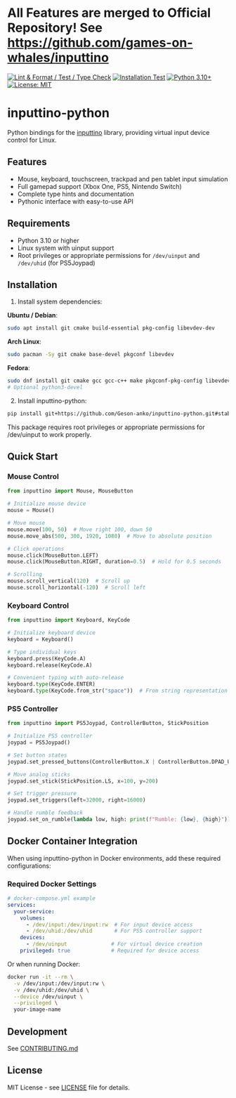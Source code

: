 # All Features are merged to Official Repository! See https://github.com/games-on-whales/inputtino

[![Lint & Format / Test / Type Check](https://github.com/Geson-anko/inputtino-python/actions/workflows/main.yml/badge.svg)](https://github.com/Geson-anko/inputtino-python/actions/workflows/main.yml)
[![Installation Test](https://github.com/Geson-anko/inputtino-python/actions/workflows/test-install.yaml/badge.svg)](https://github.com/Geson-anko/inputtino-python/actions/workflows/test-install.yaml)
[![Python 3.10+](https://img.shields.io/badge/python-3.10+-blue.svg)](https://www.python.org/downloads/)
[![License: MIT](https://img.shields.io/badge/License-MIT-yellow.svg)](https://opensource.org/licenses/MIT)

# inputtino-python

Python bindings for the [inputtino](https://github.com/games-on-whales/inputtino) library, providing virtual input device control for Linux.

## Features

- Mouse, keyboard, touchscreen, trackpad and pen tablet input simulation
- Full gamepad support (Xbox One, PS5, Nintendo Switch)
- Complete type hints and documentation
- Pythonic interface with easy-to-use API

## Requirements

- Python 3.10 or higher
- Linux system with uinput support
- Root privileges or appropriate permissions for `/dev/uinput` and `/dev/uhid` (for PS5Joypad)

## Installation

1. Install system dependencies:

**Ubuntu / Debian**:

```sh
sudo apt install git cmake build-essential pkg-config libevdev-dev
```

**Arch Linux**:

```sh
sudo pacman -Sy git cmake base-devel pkgconf libevdev
```

**Fedora**:

```sh
sudo dnf install git cmake gcc gcc-c++ make pkgconf-pkg-config libevdev-devel
# Optional python3-devel
```

2. Install inputtino-python:

```bash
pip install git+https://github.com/Geson-anko/inputtino-python.git#stable
```

This package requires root privileges or appropriate permissions for /dev/uinput to work properly.

## Quick Start

### Mouse Control

```python
from inputtino import Mouse, MouseButton

# Initialize mouse device
mouse = Mouse()

# Move mouse
mouse.move(100, 50)  # Move right 100, down 50
mouse.move_abs(500, 300, 1920, 1080)  # Move to absolute position

# Click operations
mouse.click(MouseButton.LEFT)
mouse.click(MouseButton.RIGHT, duration=0.5)  # Hold for 0.5 seconds

# Scrolling
mouse.scroll_vertical(120)  # Scroll up
mouse.scroll_horizontal(-120)  # Scroll left
```

### Keyboard Control

```python
from inputtino import Keyboard, KeyCode

# Initialize keyboard device
keyboard = Keyboard()

# Type individual keys
keyboard.press(KeyCode.A)
keyboard.release(KeyCode.A)

# Convenient typing with auto-release
keyboard.type(KeyCode.ENTER)
keyboard.type(KeyCode.from_str("space"))  # From string representation
```

### PS5 Controller

```python
from inputtino import PS5Joypad, ControllerButton, StickPosition

# Initialize PS5 controller
joypad = PS5Joypad()

# Set button states
joypad.set_pressed_buttons(ControllerButton.X | ControllerButton.DPAD_UP)

# Move analog sticks
joypad.set_stick(StickPosition.LS, x=100, y=200)

# Set trigger pressure
joypad.set_triggers(left=32000, right=16000)

# Handle rumble feedback
joypad.set_on_rumble(lambda low, high: print(f"Rumble: {low}, {high}"))
```

## Docker Container Integration

When using inputtino-python in Docker environments, add these required configurations:

### Required Docker Settings

```yaml
# docker-compose.yml example
services:
  your-service:
    volumes:
      - /dev/input:/dev/input:rw  # For input device access
      - /dev/uhid:/dev/uhid       # For PS5 controller support
    devices:
      - /dev/uinput              # For virtual device creation
    privileged: true             # Required for device access
```

Or when running Docker:

```bash
docker run -it --rm \
  -v /dev/input:/dev/input:rw \
  -v /dev/uhid:/dev/uhid \
  --device /dev/uinput \
  --privileged \
  your-image-name
```

## Development

See [CONTRIBUTING.md](CONTRIBUTING.md)

## License

MIT License - see [LICENSE](LICENSE) file for details.

